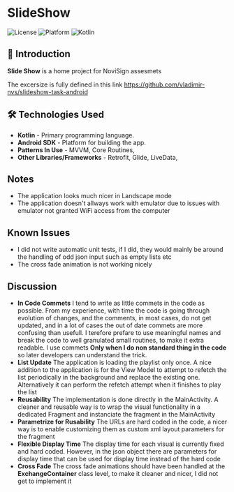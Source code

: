 
# SlideShow

![License](https://img.shields.io/badge/license-MIT-blue.svg)
![Platform](https://img.shields.io/badge/platform-Android-green)
![Kotlin](https://img.shields.io/badge/language-Kotlin-blue)

## 🚀 Introduction

**Slide Show** is a home project for NoviSign assesmets

The excersize is fully defined in this link https://github.com/vladimir-nvs/slideshow-task-android



## 🛠️ Technologies Used

- **Kotlin** - Primary programming language.
- **Android SDK** - Platform for building the app.
- **Patterns In Use** - MVVM, Core Routines,
- **Other Libraries/Frameworks** - Retrofit, Glide, LiveData,




## Notes
- The application looks much nicer in Landscape mode
- The application doesn't allways work with emulator due to issues with emulator not granted WiFi access from the computer

## Known Issues
- I did not write automatic unit tests, if I did, they would mainly be around the handling of odd json input such as empty lists etc
- The cross fade animation is not working nicely

## Discussion
- **In Code Commets** I tend to write as little commets in the code as possible. From my experience, with time the code is going through evolution of changes, and the comments, in most cases, do not get updated, and in a lot of cases the out of date commets are more confusing than usefull. I terefore prefare to use meaningful names and break the code to well granulated small routines, to make it extra readable. I use commets **Only when I do non standard thing in the code** so later developers can understand the trick.
- **List Update** The application is loading the playlist only once. A nice addition to the application is for the View Model to attempt to refetch the list periodically in the background and replace the existing one.  Alternatively it can perform the refetch attempt when it finishes to play the list
- **Reusability** The implementation is done directly in the MainActivity. A cleaner and reusable way is to wrap the visual functionality  in a dedicated Fragment and instanciate the fragment in the MainActivity
- **Parametrize for Rusability** The URLs are hard coded in the code, a nicer way is to enable customizing them as custom xml layout parameters for the fragment
- **Flexible Display Time** The display time for each visual is currently fixed and hard coded. However, in the json object there are parameters for display time that can be used for display time instead of the hard code
- **Cross Fade** The cross fade animations should have been handled at the **ExchangeContainer** class level, to make it cleaner and nicer, I did not  get to implement it
